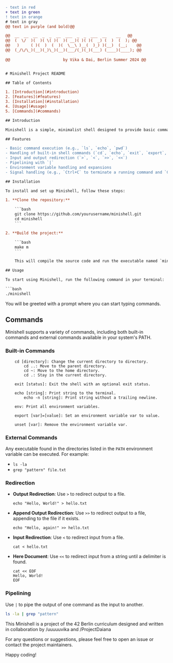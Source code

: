 ```diff
- text in red
+ text in green
! text in orange
# text in gray
@@ text in purple (and bold)@@

@@  __  __  __  _  _  __  ___  _  _  ___  __    __   @@
@@  (  \/  )(  )( \( )(  )( __)( )( )(  _) (  )  (  ); @@
@@   )     ( )(  )  (  )(  \__\ )__(  )_) )(__)  (__;    @@
@@  (_/\/\_)(__)(_)\_)(__)(___/(_)(_)(___) (____)(____); @@
	
@@                       by Vika & Dai, Berlin Summer 2024 @@


# Minishell Project README

## Table of Contents

1. [Introduction](#introduction)
2. [Features](#features)
3. [Installation](#installation)
4. [Usage](#usage)
5. [Commands](#commands)

## Introduction

Minishell is a simple, minimalist shell designed to provide basic command-line interface functionality. It is a smaller, educational version of a Unix shell like `bash` or `zsh`, created to help understand how shells operate, manage processes, and handle user input.

## Features

- Basic command execution (e.g., `ls`, `echo`, `pwd`)
- Handling of built-in shell commands (`cd`, `echo`, `exit`, `export`, `pwd` `unset`)
- Input and output redirection (`>`, `<`, `>>`, `<<`)
- Pipelining with `|`
- Environment variable handling and expansions
- Signal handling (e.g., `Ctrl+C` to terminate a running command and `Ctrl+D`)

## Installation

To install and set up Minishell, follow these steps:

1. **Clone the repository:**

    ```bash
    git clone https://github.com/yourusername/minishell.git
    cd minishell
    ```

2. **Build the project:**

    ```bash
    make m
    ```

    This will compile the source code and run the executable named `minishell`.

## Usage

To start using Minishell, run the following command in your terminal:

```bash
./minishell
```

You will be greeted with a prompt where you can start typing commands.

## Commands

Minishell supports a variety of commands, including both built-in commands and external commands available in your system's PATH.

### Built-in Commands
```
    cd [directory]: Change the current directory to directory.
        cd ..: Move to the parent directory.
        cd ~: Move to the home directory.
        cd .: Stay in the current directory.
```
```
    exit [status]: Exit the shell with an optional exit status.
```
```
    echo [string]: Print string to the terminal.
        echo -n [string]: Print string without a trailing newline.
```
```
    env: Print all environment variables.
```
```
    export [var]=[value]: Set an environment variable var to value.
```
```
    unset [var]: Remove the environment variable var.
```

### External Commands

Any executable found in the directories listed in the `PATH` environment variable can be executed. For example:

- `ls -la`
- `grep "pattern" file.txt`

### Redirection

- **Output Redirection**: Use `>` to redirect output to a file.

    ```minishell
    echo "Hello, World!" > hello.txt

    ```
- **Append Output Redirection**: Use `>>` to redirect output to a file, appending to the file if it exists.

    ```minishell
    echo "Hello, again!" >> hello.txt
    ```

- **Input Redirection**: Use `<` to redirect input from a file.

    ```minishell
    cat < hello.txt
    ```

- **Here Document**: Use `<<` to redirect input from a string until a delimiter is found.

    ```minishell
    cat << EOF
    Hello, World!
    EOF
    ```

### Pipelining

Use `|` to pipe the output of one command as the input to another.

```bash
ls -la | grep "pattern"
```

This Minishell is a project of the 42 Berlin curriculum designed and written in collaboration by /uuuuuvika and /ProjectDaiana

For any questions or suggestions, please feel free to open an issue or contact the project maintainers.

Happy coding!
